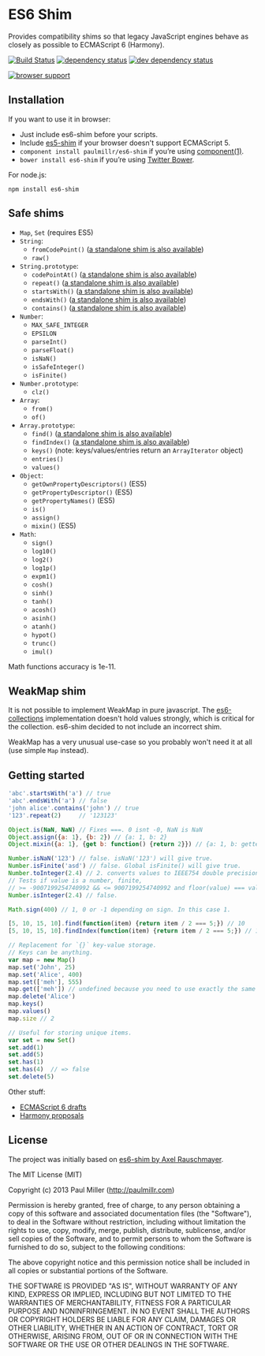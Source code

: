 # ES6 Shim
Provides compatibility shims so that legacy JavaScript engines behave as
closely as possible to ECMAScript 6 (Harmony).

[![Build Status][1]][2] [![dependency status][3]][4] [![dev dependency status][5]][6]

[![browser support](https://ci.testling.com/paulmillr/es6-shim.png)](https://ci.testling.com/paulmillr/es6-shim)

## Installation
If you want to use it in browser:

* Just include es6-shim before your scripts.
* Include [es5-shim](https://github.com/kriskowal/es5-shim) if your browser doesn't support ECMAScript 5.
* `component install paulmillr/es6-shim` if you’re using [component(1)](https://github.com/component/component).
* `bower install es6-shim` if you’re using [Twitter Bower](http://bower.io/).

For node.js:

    npm install es6-shim

## Safe shims

* `Map`, `Set` (requires ES5)
* `String`:
    * `fromCodePoint()` ([a standalone shim is also available](http://mths.be/fromcodepoint))
    * `raw()`
* `String.prototype`:
    * `codePointAt()` ([a standalone shim is also available](http://mths.be/codepointat))
    * `repeat()` ([a standalone shim is also available](http://mths.be/repeat))
    * `startsWith()` ([a standalone shim is also available](http://mths.be/startswith))
    * `endsWith()` ([a standalone shim is also available](http://mths.be/endswith))
    * `contains()` ([a standalone shim is also available](http://mths.be/contains))
* `Number`:
    * `MAX_SAFE_INTEGER`
    * `EPSILON`
    * `parseInt()`
    * `parseFloat()`
    * `isNaN()`
    * `isSafeInteger()`
    * `isFinite()`
* `Number.prototype`:
    * `clz()`
* `Array`:
    * `from()`
    * `of()`
* `Array.prototype`:
    * `find()` ([a standalone shim is also available](https://github.com/paulmillr/Array.prototype.find))
    * `findIndex()` ([a standalone shim is also available](https://github.com/paulmillr/Array.prototype.findIndex))
    * `keys()` (note: keys/values/entries return an `ArrayIterator` object)
    * `entries()`
    * `values()`
* `Object`:
    * `getOwnPropertyDescriptors()` (ES5)
    * `getPropertyDescriptor()` (ES5)
    * `getPropertyNames()` (ES5)
    * `is()`
    * `assign()`
    * `mixin()` (ES5)
* `Math`:
    * `sign()`
    * `log10()`
    * `log2()`
    * `log1p()`
    * `expm1()`
    * `cosh()`
    * `sinh()`
    * `tanh()`
    * `acosh()`
    * `asinh()`
    * `atanh()`
    * `hypot()`
    * `trunc()`
    * `imul()`

Math functions accuracy is 1e-11.

## WeakMap shim
It is not possible to implement WeakMap in pure javascript.
The [es6-collections](https://github.com/WebReflection/es6-collections)
implementation doesn't hold values strongly, which is critical
for the collection. es6-shim decided to not include an incorrect shim.

WeakMap has a very unusual use-case so you probably won't need it at all
(use simple `Map` instead).

## Getting started

```javascript
'abc'.startsWith('a') // true
'abc'.endsWith('a') // false
'john alice'.contains('john') // true
'123'.repeat(2)     // '123123'

Object.is(NaN, NaN) // Fixes ===. 0 isnt -0, NaN is NaN
Object.assign({a: 1}, {b: 2}) // {a: 1, b: 2}
Object.mixin({a: 1}, {get b: function() {return 2}}) // {a: 1, b: getter}

Number.isNaN('123') // false. isNaN('123') will give true.
Number.isFinite('asd') // false. Global isFinite() will give true.
Number.toInteger(2.4) // 2. converts values to IEEE754 double precision integers
// Tests if value is a number, finite,
// >= -9007199254740992 && <= 9007199254740992 and floor(value) === value
Number.isInteger(2.4) // false.

Math.sign(400) // 1, 0 or -1 depending on sign. In this case 1.

[5, 10, 15, 10].find(function(item) {return item / 2 === 5;}) // 10
[5, 10, 15, 10].findIndex(function(item) {return item / 2 === 5;}) // 1

// Replacement for `{}` key-value storage.
// Keys can be anything.
var map = new Map()
map.set('John', 25)
map.set('Alice', 400)
map.set(['meh'], 555)
map.get(['meh']) // undefined because you need to use exactly the same object.
map.delete('Alice')
map.keys()
map.values()
map.size // 2

// Useful for storing unique items.
var set = new Set()
set.add(1)
set.add(5)
set.has(1)
set.has(4)  // => false
set.delete(5)
```

Other stuff:

* [ECMAScript 6 drafts](http://wiki.ecmascript.org/doku.php?id=harmony:specification_drafts)
* [Harmony proposals](http://wiki.ecmascript.org/doku.php?id=harmony:harmony)

## License
The project was initially based on [es6-shim by Axel Rauschmayer](https://github.com/rauschma/es6-shim).

The MIT License (MIT)

Copyright (c) 2013 Paul Miller (http://paulmillr.com)

Permission is hereby granted, free of charge, to any person obtaining a copy of
this software and associated documentation files (the "Software"), to deal in
the Software without restriction, including without limitation the rights to
use, copy, modify, merge, publish, distribute, sublicense, and/or sell copies
of the Software, and to permit persons to whom the Software is furnished to do
so, subject to the following conditions:

The above copyright notice and this permission notice shall be included in all
copies or substantial portions of the Software.

THE SOFTWARE IS PROVIDED "AS IS", WITHOUT WARRANTY OF ANY KIND, EXPRESS OR
IMPLIED, INCLUDING BUT NOT LIMITED TO THE WARRANTIES OF MERCHANTABILITY,
FITNESS FOR A PARTICULAR PURPOSE AND NONINFRINGEMENT. IN NO EVENT SHALL THE
AUTHORS OR COPYRIGHT HOLDERS BE LIABLE FOR ANY CLAIM, DAMAGES OR OTHER
LIABILITY, WHETHER IN AN ACTION OF CONTRACT, TORT OR OTHERWISE, ARISING FROM,
OUT OF OR IN CONNECTION WITH THE SOFTWARE OR THE USE OR OTHER DEALINGS IN THE
SOFTWARE.

[1]: https://travis-ci.org/paulmillr/es6-shim.png
[2]: https://travis-ci.org/paulmillr/es6-shim
[3]: https://david-dm.org/paulmillr/es6-shim.png
[4]: https://david-dm.org/paulmillr/es6-shim
[5]: https://david-dm.org/paulmillr/es6-shim/dev-status.png
[6]: https://david-dm.org/paulmillr/es6-shim#info=devDependencies

